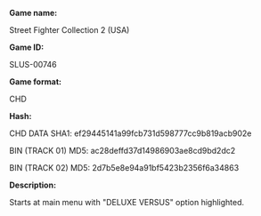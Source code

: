 **Game name:**

Street Fighter Collection 2 (USA)

**Game ID:**

SLUS-00746

**Game format:**

CHD

**Hash:**

CHD DATA SHA1: ef29445141a99fcb731d598777cc9b819acb902e

BIN (TRACK 01) MD5: ac28deffd37d14986903ae8cd9bd2dc2

BIN (TRACK 02) MD5: 2d7b5e8e94a91bf5423b2356f6a34863

**Description:**

Starts at main menu with "DELUXE VERSUS" option highlighted.